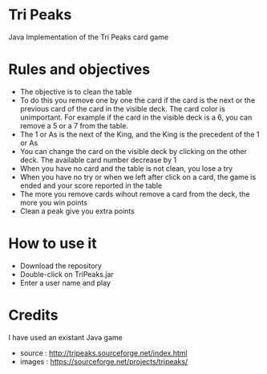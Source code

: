 # Tri Peaks
Java Implementation of the Tri Peaks card game

# Rules and objectives
* The objective is to clean the table
* To do this you remove one by one the card if the card is the next or the previous card of the card in the visible deck. The card color is unimportant. For example if the card in the visible deck is a 6, you can remove a 5 or a 7 from the table.
* The 1 or As is the next of the King, and the King is the precedent of the 1 or As
* You can change the card on the visible deck by clicking on the other deck. The available card number decrease by 1
* When you have no card and the table is not clean, you lose a try
* When you have no try or when we left after click on a card, the game is ended and your score reported in the table
* The more you remove cards wihout remove a card from the deck, the more you win points
* Clean a peak give you extra points

# How to use it
* Download the repository
* Double-click on TriPeaks.jar
* Enter a user name and play

# Credits
I have used an existant Java game
* source : http://tripeaks.sourceforge.net/index.html
* images : https://sourceforge.net/projects/tripeaks/